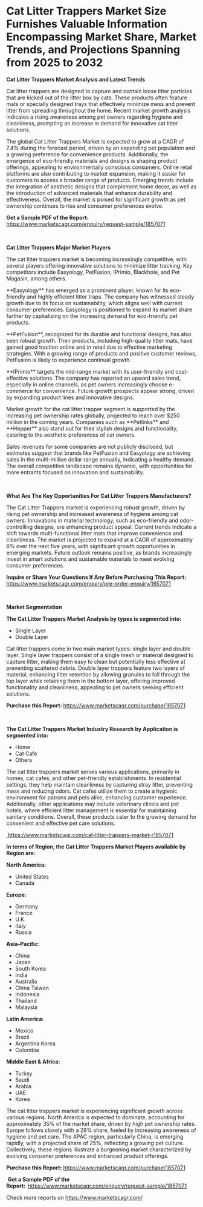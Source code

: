 <p><h1>Cat Litter Trappers Market Size Furnishes Valuable Information Encompassing Market Share, Market Trends, and Projections Spanning from 2025 to 2032</h1></p><p><strong>Cat Litter Trappers Market Analysis and Latest Trends</strong></p>
<p><p>Cat litter trappers are designed to capture and contain loose litter particles that are kicked out of the litter box by cats. These products often feature mats or specially designed trays that effectively minimize mess and prevent litter from spreading throughout the home. Recent market growth analysis indicates a rising awareness among pet owners regarding hygiene and cleanliness, prompting an increase in demand for innovative cat litter solutions. </p><p>The global Cat Litter Trappers Market is expected to grow at a CAGR of 7.4% during the forecast period, driven by an expanding pet population and a growing preference for convenience products. Additionally, the emergence of eco-friendly materials and designs is shaping product offerings, appealing to environmentally conscious consumers. Online retail platforms are also contributing to market expansion, making it easier for customers to access a broader range of products. Emerging trends include the integration of aesthetic designs that complement home decor, as well as the introduction of advanced materials that enhance durability and effectiveness. Overall, the market is poised for significant growth as pet ownership continues to rise and consumer preferences evolve.</p></p>
<p><strong>Get a Sample PDF of the Report:&nbsp;</strong> <a href="https://www.marketscagr.com/enquiry/request-sample/1857071?utm_campaign=2465&utm_medium=2&utm_source=Github&utm_content=ia&utm_term=27032025&utm_id=cat-litter-trappers">https://www.marketscagr.com/enquiry/request-sample/1857071</a></p>
<p>&nbsp;</p>
<p><strong>Cat Litter Trappers Major Market Players</strong></p>
<p><p>The cat litter trappers market is becoming increasingly competitive, with several players offering innovative solutions to minimize litter tracking. Key competitors include Easyology, PetFusion, IPrimio, Blackhole, and Pet Magasin, among others.</p><p>**Easyology** has emerged as a prominent player, known for its eco-friendly and highly efficient litter traps. The company has witnessed steady growth due to its focus on sustainability, which aligns well with current consumer preferences. Easyology is positioned to expand its market share further by capitalizing on the increasing demand for eco-friendly pet products.</p><p>**PetFusion**, recognized for its durable and functional designs, has also seen robust growth. Their products, including high-quality litter mats, have gained good traction online and in retail due to effective marketing strategies. With a growing range of products and positive customer reviews, PetFusion is likely to experience continual growth.</p><p>**IPrimio** targets the mid-range market with its user-friendly and cost-effective solutions. The company has reported an upward sales trend, especially in online channels, as pet owners increasingly choose e-commerce for convenience. Future growth prospects appear strong, driven by expanding product lines and innovative designs.</p><p>Market growth for the cat litter trapper segment is supported by the increasing pet ownership rates globally, projected to reach over $250 million in the coming years. Companies such as **Petlinks** and **Hepper** also stand out for their stylish designs and functionality, catering to the aesthetic preferences of cat owners.</p><p>Sales revenues for some companies are not publicly disclosed, but estimates suggest that brands like PetFusion and Easyology are achieving sales in the multi-million dollar range annually, indicating a healthy demand. The overall competitive landscape remains dynamic, with opportunities for more entrants focused on innovation and sustainability.</p></p>
<p>&nbsp;</p>
<p><strong>What Are The Key Opportunities For Cat Litter Trappers Manufacturers?</strong></p>
<p><p>The Cat Litter Trappers market is experiencing robust growth, driven by rising pet ownership and increased awareness of hygiene among cat owners. Innovations in material technology, such as eco-friendly and odor-controlling designs, are enhancing product appeal. Current trends indicate a shift towards multi-functional litter mats that improve convenience and cleanliness. The market is projected to expand at a CAGR of approximately 6% over the next five years, with significant growth opportunities in emerging markets. Future outlook remains positive, as brands increasingly invest in smart solutions and sustainable materials to meet evolving consumer preferences.</p></p>
<p><strong>Inquire or Share Your Questions If Any Before Purchasing This Report:</strong> <a href="https://www.marketscagr.com/enquiry/pre-order-enquiry/1857071?utm_campaign=2465&utm_medium=2&utm_source=Github&utm_content=ia&utm_term=27032025&utm_id=cat-litter-trappers">https://www.marketscagr.com/enquiry/pre-order-enquiry/1857071</a></p>
<p>&nbsp;</p>
<p><strong>Market Segmentation</strong></p>
<p><strong>The Cat Litter Trappers Market Analysis by types is segmented into:</strong></p>
<p><ul><li>Single Layer</li><li>Double Layer</li></ul></p>
<p><p>Cat litter trappers come in two main market types: single layer and double layer. Single layer trappers consist of a single mesh or material designed to capture litter, making them easy to clean but potentially less effective at preventing scattered debris. Double layer trappers feature two layers of material, enhancing litter retention by allowing granules to fall through the top layer while retaining them in the bottom layer, offering improved functionality and cleanliness, appealing to pet owners seeking efficient solutions.</p></p>
<p><strong>Purchase this Report:&nbsp;</strong><a href="https://www.marketscagr.com/purchase/1857071?utm_campaign=2465&utm_medium=2&utm_source=Github&utm_content=ia&utm_term=27032025&utm_id=cat-litter-trappers">https://www.marketscagr.com/purchase/1857071</a></p>
<p>&nbsp;</p>
<p><strong>The Cat Litter Trappers Market Industry Research by Application is segmented into:</strong></p>
<p><ul><li>Home</li><li>Cat Cafe</li><li>Others</li></ul></p>
<p><p>The cat litter trappers market serves various applications, primarily in homes, cat cafes, and other pet-friendly establishments. In residential settings, they help maintain cleanliness by capturing stray litter, preventing mess and reducing odors. Cat cafes utilize them to create a hygienic environment for patrons and pets alike, enhancing customer experience. Additionally, other applications may include veterinary clinics and pet hotels, where efficient litter management is essential for maintaining sanitary conditions. Overall, these products cater to the growing demand for convenient and effective pet care solutions.</p></p>
<p><a href="https://www.marketscagr.com/cat-litter-trappers-market-r1857071?utm_campaign=2465&utm_medium=2&utm_source=Github&utm_content=ia&utm_term=27032025&utm_id=cat-litter-trappers">&nbsp;https://www.marketscagr.com/cat-litter-trappers-market-r1857071</a></p>
<p><strong>In terms of Region, the Cat Litter Trappers Market Players available by Region are:</strong></p>
<p>
    <p> <strong> North America: </strong>
        <ul>
            <li>United States</li>
            <li>Canada</li>
        </ul>
        </p> 
    <p> <strong> Europe: </strong>
        <ul>
            <li>Germany</li>
            <li>France</li>
            <li>U.K.</li>
            <li>Italy</li>
            <li>Russia</li>
        </ul>
        </p> 
    <p> <strong> Asia-Pacific: </strong>
        <ul>
            <li>China</li>
            <li>Japan</li>
            <li>South Korea</li>
            <li>India</li>
            <li>Australia</li>
            <li>China Taiwan</li>
            <li>Indonesia</li>
            <li>Thailand</li>
            <li>Malaysia</li>
        </ul>
        </p> 
    <p> <strong> Latin America: </strong>
        <ul>
            <li>Mexico</li>
            <li>Brazil</li>
            <li>Argentina Korea</li>
            <li>Colombia</li>
        </ul>
        </p> 
    <p> <strong> Middle East & Africa: </strong>
        <ul>
            <li>Turkey</li>
            <li>Saudi</li>
            <li>Arabia</li>
            <li>UAE</li>
            <li>Korea</li>
        </ul>
    </p>
    </p>
<p><p>The cat litter trappers market is experiencing significant growth across various regions. North America is expected to dominate, accounting for approximately 35% of the market share, driven by high pet ownership rates. Europe follows closely with a 28% share, fueled by increasing awareness of hygiene and pet care. The APAC region, particularly China, is emerging rapidly, with a projected share of 25%, reflecting a growing pet culture. Collectively, these regions illustrate a burgeoning market characterized by evolving consumer preferences and enhanced product offerings.</p></p>
<p><strong>Purchase this Report: </strong><a href="https://www.marketscagr.com/purchase/1857071?utm_campaign=2465&utm_medium=2&utm_source=Github&utm_content=ia&utm_term=27032025&utm_id=cat-litter-trappers">https://www.marketscagr.com/purchase/1857071</a></p>
<p>&nbsp;<strong>Get a Sample PDF of the Report:&nbsp;&nbsp;</strong><a href="https://www.marketscagr.com/enquiry/request-sample/1857071?utm_campaign=2465&utm_medium=2&utm_source=Github&utm_content=ia&utm_term=27032025&utm_id=cat-litter-trappers">https://www.marketscagr.com/enquiry/request-sample/1857071</a></p>
<p><strong></strong></p>
<p>Check more reports on <a href="https://www.marketscagr.com/?utm_campaign=2465&utm_medium=2&utm_source=Github&utm_content=ia&utm_term=27032025&utm_id=cat-litter-trappers">https://www.marketscagr.com/</a></p>